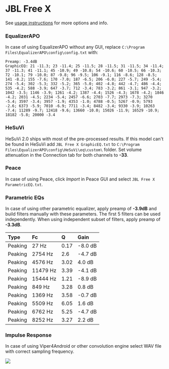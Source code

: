 # JBL Free X
See [usage instructions](https://github.com/jaakkopasanen/AutoEq#usage) for more options and info.

### EqualizerAPO
In case of using EqualizerAPO without any GUI, replace `C:\Program Files\EqualizerAPO\config\config.txt`
with:
```
Preamp: -3.4dB
GraphicEQ: 21 -11.3; 23 -11.4; 25 -11.5; 28 -11.5; 31 -11.5; 34 -11.4; 37 -11.3; 41 -11.1; 45 -10.9; 49 -10.8; 54 -10.6; 60 -10.5; 66 -10.3; 72 -10.1; 79 -10.0; 87 -9.8; 96 -9.5; 106 -9.1; 116 -8.6; 128 -8.5; 141 -8.2; 155 -7.6; 170 -7.0; 187 -6.5; 206 -6.0; 227 -5.7; 249 -5.4; 274 -5.4; 302 -5.3; 332 -5.2; 365 -5.0; 402 -4.8; 442 -4.7; 486 -4.4; 535 -4.2; 588 -3.9; 647 -3.7; 712 -3.4; 783 -3.2; 861 -3.1; 947 -3.2; 1042 -3.5; 1146 -3.9; 1261 -4.2; 1387 -4.4; 1526 -4.3; 1678 -4.2; 1846 -4.2; 2031 -4.5; 2234 -5.4; 2457 -6.6; 2703 -7.7; 2973 -7.3; 3270 -5.4; 3597 -3.4; 3957 -1.9; 4353 -1.0; 4788 -0.5; 5267 -0.9; 5793 -2.6; 6373 -5.9; 7010 -6.9; 7711 -3.4; 8482 -3.4; 9330 -3.9; 10263 -7.4; 11289 -9.7; 12418 -9.6; 13660 -10.0; 15026 -11.9; 16529 -10.9; 18182 -5.8; 20000 -3.4
```

### HeSuVi
HeSuVi 2.0 ships with most of the pre-processed results. If this model can't be found in HeSuVi add
`JBL Free X GraphicEQ.txt` to `C:\Program Files\EqualizerAPO\config\HeSuVi\eq\custom\` folder.
Set volume attenuation in the Connection tab for both channels to **-33**.

### Peace
In case of using Peace, click *Import* in Peace GUI and select `JBL Free X ParametricEQ.txt`.

### Parametric EQs
In case of using other parametric equalizer, apply preamp of **-3.9dB** and build filters manually
with these parameters. The first 5 filters can be used independently.
When using independent subset of filters, apply preamp of **-3.3dB**.

| Type    | Fc       |    Q | Gain    |
|:--------|:---------|:-----|:--------|
| Peaking | 27 Hz    | 0.17 | -8.0 dB |
| Peaking | 2754 Hz  | 2.6  | -4.7 dB |
| Peaking | 4576 Hz  | 3.02 | 4.0 dB  |
| Peaking | 11479 Hz | 3.39 | -4.1 dB |
| Peaking | 15444 Hz | 1.21 | -8.9 dB |
| Peaking | 849 Hz   | 3.28 | 0.8 dB  |
| Peaking | 1369 Hz  | 3.58 | -0.7 dB |
| Peaking | 5509 Hz  | 6.05 | 1.6 dB  |
| Peaking | 6762 Hz  | 5.25 | -4.7 dB |
| Peaking | 8252 Hz  | 3.27 | 2.2 dB  |

### Impulse Response
In case of using Viper4Android or other convolution engine select WAV file with correct sampling frequency.

![](https://raw.githubusercontent.com/jaakkopasanen/AutoEq/master/results/oratory1990/usound/JBL%20Free%20X/JBL%20Free%20X.png)